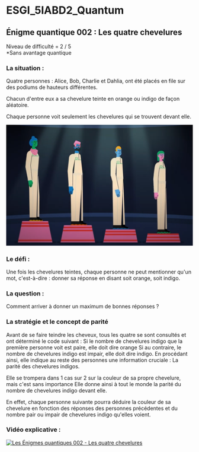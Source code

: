 # ESGI_5IABD2_Quantum

## Énigme quantique 002 : Les quatre chevelures
Niveau de difficulté = 2 / 5
<br>
*Sans avantage quantique

### La situation :

Quatre personnes : Alice, Bob, Charlie et Dahlia, ont été placés en file sur des podiums de hauteurs différentes.

Chacun d'entre eux a sa chevelure teinte en orange ou indigo de façon aléatoire.

Chaque personne voit seulement les chevelures qui se trouvent devant elle.

![img_002.png](img%2Fimg_002.png)

### Le défi :

Une fois les chevelures teintes, chaque personne ne peut mentionner qu'un mot, c'est-à-dire :
donner sa réponse en disant soit orange, soit indigo.

### La question :
Comment arriver à donner un maximum de bonnes réponses ?

### La stratégie et le concept de parité

Avant de se faire teindre les cheveux, tous les quatre se sont consultés et ont déterminé le code suivant :
Si le nombre de chevelures indigo que la première personne voit est paire, elle doit dire orange
Si au contraire, le nombre de chevelures indigo est impair, elle doit dire indigo.
En procédant ainsi, elle indique au reste des personnes une information cruciale :
La parité des chevelures indigos.

Elle se trompera dans 1 cas sur 2 sur la couleur de sa propre chevelure, mais c'est sans importance
Elle donne ainsi à tout le monde la parité du nombre de chevelures indigo devant elle.

En effet, chaque personne suivante pourra déduire la couleur de sa chevelure en fonction des réponses des personnes précédentes et du nombre pair ou impair de chevelures indigo qu'elles voient.

### Vidéo explicative :
[![Les Énigmes quantiques 002 - Les quatre chevelures](https://img.youtube.com/vi/xUE09alZPfg/0.jpg)](https://www.youtube.com/watch?v=xUE09alZPfg)
